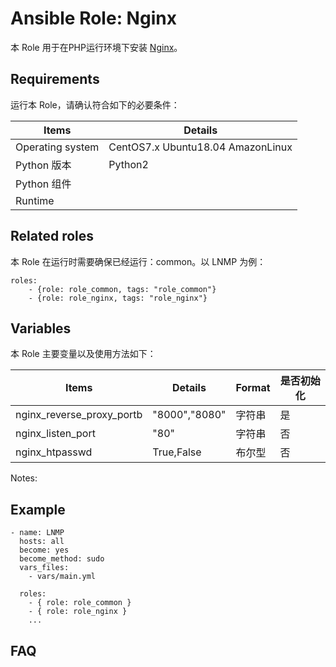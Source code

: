 Ansible Role: Nginx
=========

本 Role 用于在PHP运行环境下安装 [Nginx](http://nginx.org/)。

## Requirements

运行本 Role，请确认符合如下的必要条件：

| **Items**      | **Details** |
| ------------------| ------------------|
| Operating system | CentOS7.x Ubuntu18.04 AmazonLinux |
| Python 版本 | Python2  |
| Python 组件 |    |
| Runtime |  |


## Related roles

本 Role 在运行时需要确保已经运行：common。以 LNMP 为例：

```
roles:
    - {role: role_common, tags: "role_common"}
    - {role: role_nginx, tags: "role_nginx"}
```


## Variables

本 Role 主要变量以及使用方法如下：

| **Items**      | **Details** | **Format**  | **是否初始化** |
| ------------------| ------------------|-----|-----|
| nginx_reverse_proxy_portb | "8000","8080"  | 字符串 | 是 |
| nginx_listen_port | "80"  | 字符串 | 否 |
| nginx_htpasswd | True,False  | 布尔型 | 否 |

Notes:


## Example

```
- name: LNMP
  hosts: all
  become: yes
  become_method: sudo 
  vars_files:
    - vars/main.yml 

  roles:
    - { role: role_common }
    - { role: role_nginx }
    ...
```

## FAQ


